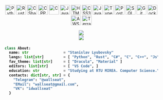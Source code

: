 <p align="center">
  <img alt="Python" height="32px" src="https://cdn.worldvectorlogo.com/logos/python-5.svg" />
  <img alt="Rust" height="32px" src="https://cdn.worldvectorlogo.com/logos/rust.svg" />
  <img alt="CSharp" height="32px" src="https://cdn.worldvectorlogo.com/logos/c--4.svg" />
  <img alt="CPP" height="32px" src="https://cdn.worldvectorlogo.com/logos/c.svg" />
  <img alt="C" height="32px" src="https://cdn.worldvectorlogo.com/logos/c-1.svg" />
  <img alt="Java" height="32px" src="https://cdn.worldvectorlogo.com/logos/java-4.svg" />
  <img alt="HTML5" height="32px" src="https://cdn.worldvectorlogo.com/logos/html-1.svg" />
  <img alt="CSS3" height="32px" src="https://cdn.worldvectorlogo.com/logos/css-3.svg" />
  <img alt="Javascript" height="32px" src="https://cdn.worldvectorlogo.com/logos/logo-javascript.svg" />
  <img alt="Typescript" height="32px" src="https://cdn.worldvectorlogo.com/logos/typescript.svg" />
  <img alt="PostgreSQL" height="32px" src="https://cdn.worldvectorlogo.com/logos/postgresql.svg" />
  <img alt="SQL" height="32px" src="https://bobpusateri.blob.core.windows.net/bcn/2020/04/Azure_SQL_DB.png" />
  <img alt="Git" height="32px" src="https://cdn.worldvectorlogo.com/logos/git-icon.svg" />
  <img alt="Docker" height="32px" src="https://cdn.worldvectorlogo.com/logos/docker.svg" />
  <img alt="AWS" height="32px" src="https://cdn.worldvectorlogo.com/logos/aws-2.svg" />
  <img alt="Terraform" height="32px" src="https://user-images.githubusercontent.com/31406378/108641411-f9374f00-7496-11eb-82a7-0fa2a9cc5f93.png" />
  <br />
</p>

<p align="center">
  <a href="https://github.com/anuraghazra/github-readme-stats">
    <img src="https://github-readme-stats.vercel.app/api?username=wallseat&count_private=true&show_icons=true&include_all_commits=true&theme=radical&title_color=ff1486&bg_color=19131a88&hide_border=true&count_private=true&hide_title=true&text_color=774f7f">
  </a>
  <br/>
  <a href="https://github.com/anuraghazra/github-readme-stats">
    <img src="https://github-readme-stats.vercel.app/api/top-langs/?username=wallseat&hide=Jupyter%20Notebook&show_icons=true&include_all_commits=true&hide_border=true&count_private=true&theme=radical&bg_color=19131a88&layout=compact&card_width=250&text_color=0969da">
  </a>
</p>

<h4>

```python
class About:
  name: str                = "Stanislav Lyubovsky"
  langs: list[str]         = [ "Python", "Rust", "C#", "C", "C++", "Js", "Java"]
  fav_theme: list[str]     = [ "Dracula", "Material" ]
  editors: list[str]       = [ "VS Code", ]
  education: str           = "Studying at RTU MIREA. Computer Science."
  contacts: dict[str, str] = {
    "Telegram": "@wallseat",
    "EMail": "wallseat@gmail.com",
    "VK": "idwallseat"
  }
```
</h4>
